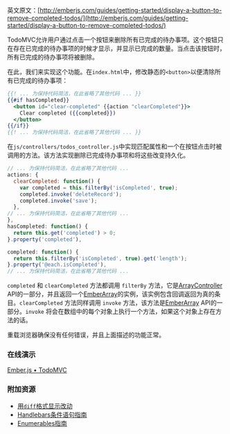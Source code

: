 英文原文：[http://emberjs.com/guides/getting-started/display-a-button-to-remove-completed-todos/](http://emberjs.com/guides/getting-started/display-a-button-to-remove-completed-todos/)

TodoMVC允许用户通过点击一个按钮来删除所有已完成的待办事项。这个按钮只在存在已完成的待办事项的时候才显示，并显示已完成的数量。当点击该按钮时，所有已完成的待办事项将被删除。

在此，我们来实现这个功能。在`index.html`中，修改静态的`<button>`以便清除所有已完成的待办事项：

```handlebars
{{! ... 为保持代码简洁，在此省略了其他代码 ... }}
{{#if hasCompleted}}
  <button id="clear-completed" {{action "clearCompleted"}}>
    Clear completed ({{completed}})
  </button>
{{/if}}
{{! ... 为保持代码简洁，在此省略了其他代码 ... }}
```

在`js/controllers/todos_controller.js`中实现匹配属性和一个在按钮点击时被调用的方法。该方法实现删除已完成待办事项和将这些改变持久化。

```javascript
// ... 为保持代码简洁，在此省略了其他代码 ...
actions: {
  clearCompleted: function() {
    var completed = this.filterBy('isCompleted', true);
    completed.invoke('deleteRecord');
    completed.invoke('save');
  },
// ... 为保持代码简洁，在此省略了其他代码 ...
},
hasCompleted: function() {
  return this.get('completed') > 0;
}.property('completed'),

completed: function() {
  return this.filterBy('isCompleted', true).get('length');
}.property('@each.isCompleted'),
// ... 为保持代码简洁，在此省略了其他代码 ...
```

`completed` 和 `clearCompleted` 方法都调用 `filterBy` 方法，它是[ArrayController](/api/classes/Ember.ArrayController.html#method_filterProperty) API的一部分，并且返回一个[EmberArray](http://emberjs.com/api/classes/Ember.Array.html)的实例，该实例包含回调返回为真的条目。`clearCompleted` 方法同样调用 `invoke` 方法，该方法是[EmberArray](http://emberjs.com/api/classes/Ember.Array.html#method_invoke) API的一部分。`invoke` 将会在数组中的每个对象上执行一个方法，如果这个对象上存在方法的话。

重载浏览器确保没有任何错误，并且上面描述的功能正常。

### 在线演示

<a class="jsbin-embed" href="http://jsbin.com/yoxije/1/embed?output">Ember.js • TodoMVC</a><script src="http://static.jsbin.com/js/embed.js"></script>

### 附加资源

  * [用`diff`格式显示改动](https://github.com/emberjs/quickstart-code-sample/commit/1da450a8d693f083873a086d0d21e031ee3c129e)
  * [Handlebars条件语句指南](/guides/templates/conditionals)
  * [Enumerables指南](/guides/enumerables)
